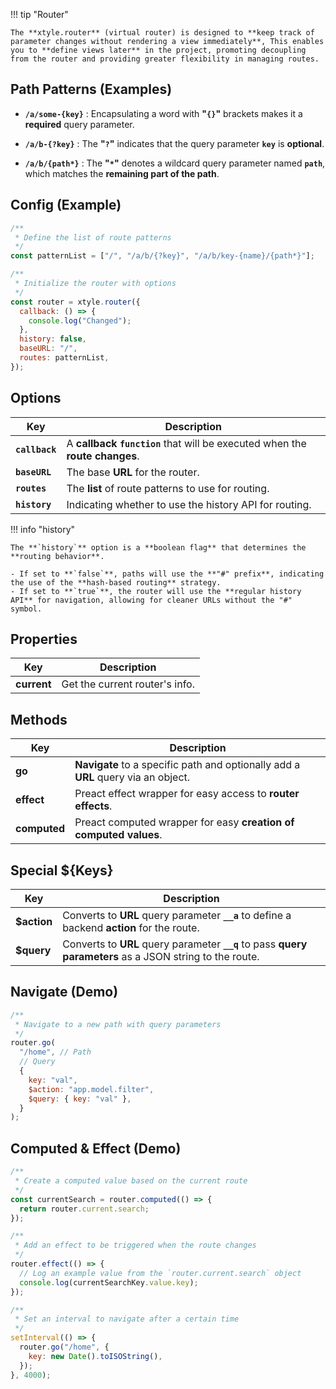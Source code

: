 !!! tip "Router"

    The **xtyle.router** (virtual router) is designed to **keep track of parameter changes without rendering a view immediately**, This enables you to **define views later** in the project, promoting decoupling from the router and providing greater flexibility in managing routes.

## Path Patterns (Examples)

- **`/a/some-{key}`** : Encapsulating a word with **"`{}`"** brackets makes it a **required** query parameter.

- **`/a/b-{?key}`** : The **"`?`"** indicates that the query parameter **`key`** is **optional**.

- **`/a/b/{path*}`** : The **"`*`"** denotes a wildcard query parameter named **`path`**, which matches the **remaining part of the path**.

## Config (Example)

```js
/**
 * Define the list of route patterns
 */
const patternList = ["/", "/a/b/{?key}", "/a/b/key-{name}/{path*}"];

/**
 * Initialize the router with options
 */
const router = xtyle.router({
  callback: () => {
    console.log("Changed");
  },
  history: false,
  baseURL: "/",
  routes: patternList,
});
```

## Options

| Key            | Description                                                                 |
| -------------- | --------------------------------------------------------------------------- |
| **`callback`** | A **callback `function`** that will be executed when the **route changes**. |
| **`baseURL`**  | The base **URL** for the router.                                            |
| **`routes`**   | The **list** of route patterns to use for routing.                          |
| **`history`**  | Indicating whether to use the history API for routing.                      |

!!! info "history"

    The **`history`** option is a **boolean flag** that determines the **routing behavior**.

    - If set to **`false`**, paths will use the **"#" prefix**, indicating the use of the **hash-based routing** strategy.
    - If set to **`true`**, the router will use the **regular history API** for navigation, allowing for cleaner URLs without the "#" symbol.

## Properties

| Key         | Description                    |
| ----------- | ------------------------------ |
| **current** | Get the current router's info. |

## Methods

| Key          | Description                                                                       |
| ------------ | --------------------------------------------------------------------------------- |
| **go**       | **Navigate** to a specific path and optionally add a **URL** query via an object. |
| **effect**   | Preact effect wrapper for easy access to **router effects**.                      |
| **computed** | Preact computed wrapper for easy **creation of computed values**.                 |

## Special ${**Keys**}

| Key         | Description                                                                                               |
| ----------- | --------------------------------------------------------------------------------------------------------- |
| **$action** | Converts to **URL** query parameter **`__a`** to define a backend **action** for the route.               |
| **$query**  | Converts to **URL** query parameter **`__q`** to pass **query parameters** as a JSON string to the route. |

## Navigate (Demo)

```js
/**
 * Navigate to a new path with query parameters
 */
router.go(
  "/home", // Path
  // Query
  {
    key: "val",
    $action: "app.model.filter",
    $query: { key: "val" },
  }
);
```

## Computed & Effect (Demo)

```js
/**
 * Create a computed value based on the current route
 */
const currentSearch = router.computed(() => {
  return router.current.search;
});

/**
 * Add an effect to be triggered when the route changes
 */
router.effect(() => {
  // Log an example value from the `router.current.search` object
  console.log(currentSearchKey.value.key);
});

/**
 * Set an interval to navigate after a certain time
 */
setInterval(() => {
  router.go("/home", {
    key: new Date().toISOString(),
  });
}, 4000);
```
